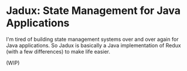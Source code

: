 # Jadux: State Management for Java Applications

I'm tired of building state management systems over and over again for Java applications. So Jadux is basically a Java implementation of Redux (with a few differences) to make life easier.

(WIP)
